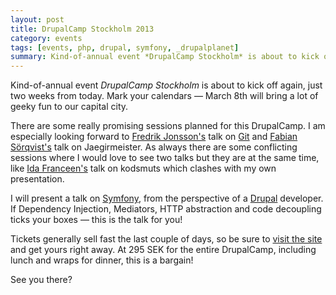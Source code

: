 ```yaml
---
layout: post
title: DrupalCamp Stockholm 2013
category: events
tags: [events, php, drupal, symfony, _drupalplanet]
summary: Kind-of-annual event *DrupalCamp Stockholm* is about to kick off again at March 8th, just two weeks from today.
---
```

Kind-of-annual event *DrupalCamp Stockholm* is about to kick off again, just two weeks from today. Mark your calendars — March 8th will bring a lot of geeky fun to our capital city.

There are some really promising sessions planned for this DrupalCamp. I am especially looking forward to [Fredrik Jonsson's](https://twitter.com/frjo_xdeb) talk on [Git](/git/) and [Fabian Sörqvist's](https://twitter.com/fabsor_) talk on Jaegirmeister. As always there are some conflicting sessions where I would love to see two talks but they are at the same time, like [Ida Franceen's](https://twitter.com/kolombiken) talk on kodsmuts which clashes with my own presentation.

I will present a talk on [Symfony](/symfony/), from the perspective of a [Drupal](/drupal/) developer. If Dependency Injection, Mediators, HTTP abstraction and code decoupling ticks your boxes — this is the talk for you!

Tickets generally sell fast the last couple of days, so be sure to [visit the site](http://spring2013.drupalcamp.se/) and get yours right away. At 295 SEK for the entire DrupalCamp, including lunch and wraps for dinner, this is a bargain!

See you there?
